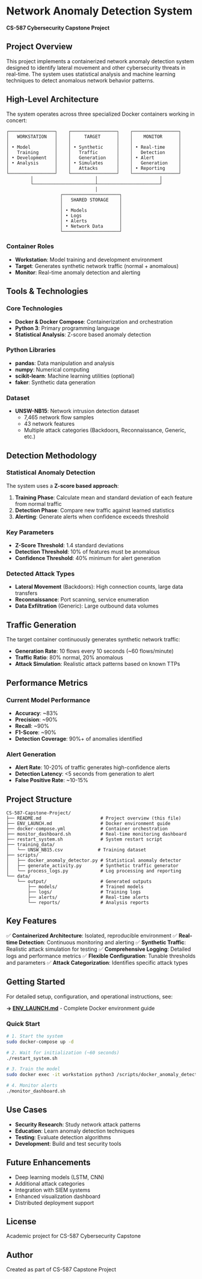 # Network Anomaly Detection System

**CS-587 Cybersecurity Capstone Project**

## Project Overview

This project implements a containerized network anomaly detection system designed to identify lateral movement and other cybersecurity threats in real-time. The system uses statistical analysis and machine learning techniques to detect anomalous network behavior patterns.

## High-Level Architecture

The system operates across three specialized Docker containers working in concert:

```
┌─────────────────┐    ┌─────────────────┐    ┌─────────────────┐
│   WORKSTATION   │    │     TARGET      │    │    MONITOR      │
│                 │    │                 │    │                 │
│ • Model         │    │ • Synthetic     │    │ • Real-time     │
│   Training      │    │   Traffic       │    │   Detection     │
│ • Development   │    │   Generation    │    │ • Alert         │
│ • Analysis      │    │ • Simulates     │    │   Generation    │
│                 │    │   Attacks       │    │ • Reporting     │
└─────────────────┘    └─────────────────┘    └─────────────────┘
         │                       │                       │
         └───────────────────────┴───────────────────────┘
                                 │
                    ┌─────────────────────┐
                    │   SHARED STORAGE    │
                    │                     │
                    │ • Models            │
                    │ • Logs              │
                    │ • Alerts            │
                    │ • Network Data      │
                    └─────────────────────┘
```

### Container Roles

- **Workstation**: Model training and development environment
- **Target**: Generates synthetic network traffic (normal + anomalous)
- **Monitor**: Real-time anomaly detection and alerting

## Tools & Technologies

### Core Technologies
- **Docker & Docker Compose**: Containerization and orchestration
- **Python 3**: Primary programming language
- **Statistical Analysis**: Z-score based anomaly detection

### Python Libraries
- **pandas**: Data manipulation and analysis
- **numpy**: Numerical computing
- **scikit-learn**: Machine learning utilities (optional)
- **faker**: Synthetic data generation

### Dataset
- **UNSW-NB15**: Network intrusion detection dataset
  - 7,465 network flow samples
  - 43 network features
  - Multiple attack categories (Backdoors, Reconnaissance, Generic, etc.)

## Detection Methodology

### Statistical Anomaly Detection
The system uses a **Z-score based approach**:

1. **Training Phase**: Calculate mean and standard deviation of each feature from normal traffic
2. **Detection Phase**: Compare new traffic against learned statistics
3. **Alerting**: Generate alerts when confidence exceeds threshold

### Key Parameters
- **Z-Score Threshold**: 1.4 standard deviations
- **Detection Threshold**: 10% of features must be anomalous
- **Confidence Threshold**: 40% minimum for alert generation

### Detected Attack Types
- **Lateral Movement** (Backdoors): High connection counts, large data transfers
- **Reconnaissance**: Port scanning, service enumeration
- **Data Exfiltration** (Generic): Large outbound data volumes

## Traffic Generation

The target container continuously generates synthetic network traffic:

- **Generation Rate**: 10 flows every 10 seconds (~60 flows/minute)
- **Traffic Ratio**: 80% normal, 20% anomalous
- **Attack Simulation**: Realistic attack patterns based on known TTPs

## Performance Metrics

### Current Model Performance
- **Accuracy**: ~83%
- **Precision**: ~90%
- **Recall**: ~90%
- **F1-Score**: ~90%
- **Detection Coverage**: 90%+ of anomalies identified

### Alert Generation
- **Alert Rate**: 10-20% of traffic generates high-confidence alerts
- **Detection Latency**: <5 seconds from generation to alert
- **False Positive Rate**: ~10-15%

## Project Structure

```
CS-587-Capstone-Project/
├── README.md                      # Project overview (this file)
├── ENV_LAUNCH.md                  # Docker environment guide
├── docker-compose.yml             # Container orchestration
├── monitor_dashboard.sh           # Real-time monitoring dashboard
├── restart_system.sh              # System restart script
├── training_data/
│   └── UNSW_NB15.csv             # Training dataset
├── scripts/
│   ├── docker_anomaly_detector.py # Statistical anomaly detector
│   ├── generate_activity.py       # Synthetic traffic generator
│   └── process_logs.py            # Log processing and reporting
└── data/
    └── output/                    # Generated outputs
        ├── models/                # Trained models
        ├── logs/                  # Training logs
        ├── alerts/                # Real-time alerts
        └── reports/               # Analysis reports
```

## Key Features

✅ **Containerized Architecture**: Isolated, reproducible environment
✅ **Real-time Detection**: Continuous monitoring and alerting
✅ **Synthetic Traffic**: Realistic attack simulation for testing
✅ **Comprehensive Logging**: Detailed logs and performance metrics
✅ **Flexible Configuration**: Tunable thresholds and parameters
✅ **Attack Categorization**: Identifies specific attack types

## Getting Started

For detailed setup, configuration, and operational instructions, see:

**→ [ENV_LAUNCH.md](ENV_LAUNCH.md)** - Complete Docker environment guide

### Quick Start

```bash
# 1. Start the system
sudo docker-compose up -d

# 2. Wait for initialization (~60 seconds)
./restart_system.sh

# 3. Train the model
sudo docker exec -it workstation python3 /scripts/docker_anomaly_detector.py --mode train

# 4. Monitor alerts
./monitor_dashboard.sh
```

## Use Cases

- **Security Research**: Study network attack patterns
- **Education**: Learn anomaly detection techniques
- **Testing**: Evaluate detection algorithms
- **Development**: Build and test security tools

## Future Enhancements

- Deep learning models (LSTM, CNN)
- Additional attack categories
- Integration with SIEM systems
- Enhanced visualization dashboard
- Distributed deployment support

## License

Academic project for CS-587 Cybersecurity Capstone

## Author

Created as part of CS-587 Capstone Project
